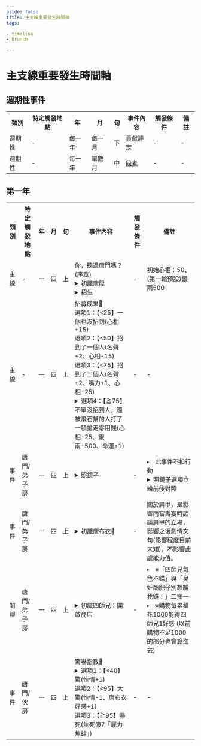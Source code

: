 ```yaml
---
aside: false
title: 主支線重要發生時間軸
tags:

- timeline
- branch

---
```


# 主支線重要發生時間軸

<div class="timeline-container">

## 週期性事件

<table class="timeline-table">
    <tr class="timeline-header">
        <th>類別</th>
        <th>特定觸發地點</th>
        <th>年</th>
        <th>月</th>
        <th>旬</th>
        <th>事件內容</th>
        <th>觸發條件</th>
        <th>備註</th>
    </tr>
<tr>
    <td>週期性</td>
    <td>-</td>
    <td>每一年</td>
    <td>每一月</td>
    <td>下</td>
    <td><a href="https://forum.gamer.com.tw/Co.php?bsn=73317&sn=259" target="_blank">貢獻評定</a><!---TODO 花時間再把貢獻機制獨立出來寫--></td>
    <td>-</td>
    <td>-</td>
</tr>
<tr>
    <td>週期性</td>
    <td>-</td>
    <td>每一年</td>
    <td>單數月</td>
    <td>中</td>
    <td><a href="https://forum.gamer.com.tw/Co.php?bsn=73317&sn=260" target="_blank">段考</a></td>
    <td>-</td>
    <td>-</td>
</tr>
</table>
</div>

<div class="timeline-container">

## 第一年

<table class="timeline-table">
    <tr class="timeline-header">
        <th>類別</th>
        <th>特定觸發地點</th>
        <th>年</th>
        <th>月</th>
        <th>旬</th>
        <th>事件內容</th>
        <th>觸發條件</th>
        <th>備註</th>
    </tr>
<tr>
    <td>主線</td>
    <td>-</td>
    <td>一</td>
    <td>四</td>
    <td>上</td>
    <td>
        你，聽過唐門嗎？<a href="https://forum.gamer.com.tw/Co.php?bsn=73317&sn=248" target="_blank">(序章)</a><br>
        <details>
            <summary>初識唐陞</summary>
            選項1：「附和三師兄」(唐中翎好感-1、嘴力+1、道德-1)<br>
            選項2：「唯唯諾諾」(唐中翎好感+1、處世-1、性情-1)
        </details>
        <details>
            <summary>招生</summary>
            選項1：「講點幹話刺激他」(嘴力+1、處世-1、道德-1、性情+1)<br>
            選項2：「講點好聽的話安慰他」(修養+1、唐陞+1)
        </details>
    </td>
    <td>-</td>
    <td>初始心相：50、(第一輪預設)銀兩500</td>
</tr>
<tr>
    <td>主線</td>
    <td>-</td>
    <td>一</td>
    <td>四</td>
    <td>上</td>
    <td>
        招募成果🎲<br>
        選項1：【<25】一個也沒招到(心相+15)<br>
        選項2：【<50】招到了一個人(名聲+2、心相-15)<br>
        選項3：【<75】招到了三個人(名聲+2、嘴力+1、心相-25)<br>
        <details>
            <summary>選項4：【≧75】不單沒招到人，還被飛石幫的人打了一頓搶走零用錢(心相-25、銀兩-500、命運+1)</summary>
            選項4.1「無妨，這筆帳我遲早自己討回」性情+2<br>
            選項4.2「算了吧，誰讓我們對不起人在先呢？大局為重」修養+1、處世-1、名聲-1、唐陞好感+1
        </details>
    </td>
    <td>-</td>
    <td>-</td>
</tr>
<tr>
    <td>事件</td>
    <td>唐門/弟子房</td>
    <td>一</td>
    <td>四</td>
    <td>上</td>
    <td>
        <details>
            <summary>照鏡子</summary>
            選項1：「還不算差」(天賦自戀LV1、性情-2)<br>
            選項2：「內在更重要」(學問+1)<br>
            選項3：「實在是難看」(心相-20、性情-1、修養-1、命運+1)<br>
        </details>
    </td>
    <td>-</td>
    <td>
        <li>此事件不扣行動</li>     
        <details>
            <summary>照鏡子選項立繪前後對照</summary>
                <details>
                    <summary>before</summary>
                    <img src="/images/story-branch-timeline/before-normal-face.png" alt="before normal face">
                </details>
                <details>
                    <summary>after</summary>
                    <img src="/images/story-branch-timeline/after-normal-face.png" alt="after normal face">
                </details>
        </details>
    </td>
</tr>
<tr>
    <td>事件</td>
    <td>唐門/弟子房</td>
    <td>一</td>
    <td>四</td>
    <td>上</td>
    <td>
        <details>
            <summary>初識唐布衣🎲</summary>
            <details>
                <summary>選項1：【>60】琴棋書畫</summary>
                選項1.1：「人家只不過穿體面點，何必呢？」唐布衣好感-1、南宮世家好感+1、支持肩甲<br>
                選項1.2：「啊，我好像懂」唐布衣好感+1、嘴力+1、獲得大師兄的塗鴉、不支持肩甲
            </details>
            <details>
                <summary>選項2：【>20】吃喝嫖賭(道德<40，唐布衣好感+3、名聲-1；道德≥40，唐布衣好感-1)</summary>
                劇情觸發<br>
                2.1【決戰】勝：武學+2、名聲+1；負：武學+2；<br>
                選項2.1.1：「當然是全部還給鄉親」名聲+2、道德+1、唐中翎好感+1、唐布衣好感-1<br>
                選項2.1.2：「扣一半下來當作我們的酬庸，其他歸還」名聲+1、銀兩+500、處世-1、唐布衣好感+1<br>
                選項2.1.3：「我也有出力，一人一半平分」嘴力+1、道德-1、處世-1、性情+1、銀兩+2000<br>
            </details>
            <details>
                <summary>選項3：【≦20】咱們去鬧小師妹</summary>
                選項3.1：「我也要練好輕功，將來和小師妹並肩在簷上作伴！」性情+1、獲得秘笈《逍遙遊腿法》<br>
                <details>
                    <summary>選項3.2：「一人三化？三個小師妹簡直棒呆了！」唐布衣好感+2</summary>
                    🎲對於輕功的感想：輕功正向補正<br>
                    選項3.2.1：【≧80】風景真好(性情+1)<br>
                    <details>
                        <summary>選項3.2.2：【≧40】勉強還能故作鎮定(處世-1、戰唐布衣)</summary>
                        武學+2<br>
                        選項3.2.2.1：「相信」心相+20、唐布衣好感+1<br>
                        選項3.2.2.2：「喇逼雕啦(胡說八道啦)」心相+20、唐布衣好感+1
                    </details>
                </details>
                選項3.3：【<40】咿咿咿啊啊放我下去啊啊啊(性情-2、心相+20、嘴力+1、輕功+1、唐默鈴好感+1
            </details>
        </details>
    </td>
    <td>-</td>
    <td>關於肩甲，是影響南宮壽宴時談論肩甲的立場，影響之後劇情文句(影響程度目前未知)，不影響此處能力值。</td>
</tr>
<tr>
    <td>閒聊</td>
    <td>唐門/弟子房</td>
    <td>一</td>
    <td>四</td>
    <td>上</td>
    <td>
    <details>
        <summary>初識四師兄：開啟商店</summary>
        閒聊1：「四師兄氣色不錯」<br>
        <details>
            <summary>閒聊2：這次有賣色紙嗎？</summary>
            選項1「即使如此我也想讓她開心。」(銀兩-50)<br>
            選項2「說得也是，算了。」(心相-10、處世-1)<br>
        </details>
        閒聊3：「臭奸商肥仔別想騙我錢！」(四師兄好感-1)
    </details>
    </td>
    <td>-</td>
    <td>
        <li>※「四師兄氣色不錯」與「臭奸商肥仔別想騙我錢！」二擇一</li>
        <li>※購物每累積花1000能得四師兄1好感 (以前購物不足1000的部分也會算進去)</li>
    </td>
</tr>
<tr>
    <td>事件</td>
    <td>唐門/伙房</td>
    <td>一</td>
    <td>四</td>
    <td>上</td>
    <td>
        驚嚇指數🎲
        <details>
            <summary>選項1：【<40】驚(性情+1)</summary>
            選項1.1：「好言相勸」道德+1、修養+1、廚藝+1<br>
            選項1.2：「講幹話對付他」道德-1、嘴力+2、唐布衣好感+2
        </details>
        選項2：【<95】大驚(性情-1、唐布衣好感+1)<br>
        選項3：【≧95】嚇死(<span class="be-icon">生死簿7「屁力焦蛙」</span>)
    </td>
    <td>-</td>
    <td>-</td>
</tr>
</table>
</div>
